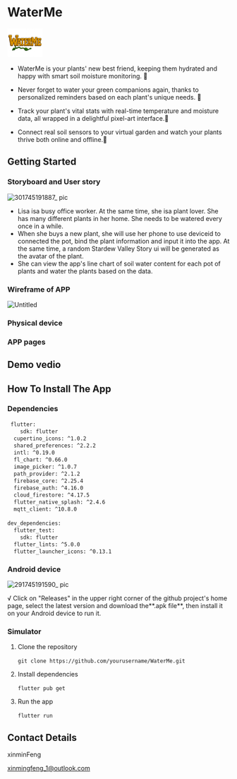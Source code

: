 # WaterMe
<img src="assets/images/waterme_title.png" width="80" height="66" alt="WaterMe">

- WaterMe is your plants' new best friend, keeping them hydrated and happy with smart soil moisture monitoring. 🌱

- Never forget to water your green companions again, thanks to personalized reminders based on each plant's unique needs. 🌱

- Track your plant's vital stats with real-time temperature and moisture data, all wrapped in a delightful pixel-art interface.🌱

- Connect real soil sensors to your virtual garden and watch your plants thrive both online and offline.🌱



## Getting Started
### Storyboard and User story
![301745191887_ pic](https://github.com/user-attachments/assets/f3e50059-84e8-4f82-865f-a3b2695cff36)
- Lisa isa busy office worker. At the same time, she isa plant lover. She has many different plants in her home. She needs to be watered every once in a while.
- When she buys a new plant, she will use her phone to use deviceid to connected the pot, bind the plant information and input it into the app. At the same time, a random Stardew Valley Story ui will be generated as the avatar of the plant.
- She can view the app's line chart of soil water content for each pot of plants and water the plants based on the data.

### Wireframe of APP
![Untitled](https://github.com/user-attachments/assets/170de56a-7cc9-40d4-914f-dc9f5673e51f)

### Physical device
### APP pages
## Demo vedio

## How To Install The App
### Dependencies
```
 flutter:
    sdk: flutter
  cupertino_icons: ^1.0.2
  shared_preferences: ^2.2.2
  intl: ^0.19.0
  fl_chart: ^0.66.0
  image_picker: ^1.0.7
  path_provider: ^2.1.2
  firebase_core: ^2.25.4
  firebase_auth: ^4.16.0
  cloud_firestore: ^4.17.5
  flutter_native_splash: ^2.4.6
  mqtt_client: ^10.8.0

dev_dependencies:
  flutter_test:
    sdk: flutter
  flutter_lints: ^5.0.0
  flutter_launcher_icons: ^0.13.1

```
### Android device
![291745191590_ pic](https://github.com/user-attachments/assets/7e791c77-396f-49bd-bda1-c9f23e414d23)

√ Click on "Releases" in the upper right corner of the github project's home page, select the latest version and download the**.apk file**, then install it on your Android device to run it.

### Simulator
1. Clone the repository
   
   `git clone https://github.com/yourusername/WaterMe.git`
   
3. Install dependencies
   
   `flutter pub get`
   
5. Run the app
   
   `flutter run`

## Contact Details
xinminFeng

xinmingfeng_1@outlook.com
